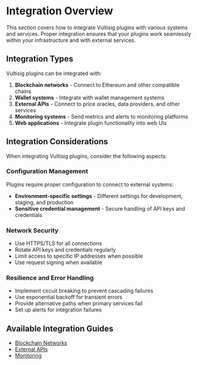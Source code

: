 # Integration Overview

This section covers how to integrate Vultisig plugins with various systems and services. Proper integration ensures that your plugins work seamlessly within your infrastructure and with external services.

## Integration Types

Vultisig plugins can be integrated with:

1. **Blockchain networks** - Connect to Ethereum and other compatible chains
2. **Wallet systems** - Integrate with wallet management systems
3. **External APIs** - Connect to price oracles, data providers, and other services
4. **Monitoring systems** - Send metrics and alerts to monitoring platforms
5. **Web applications** - Integrate plugin functionality into web UIs

## Integration Considerations

When integrating Vultisig plugins, consider the following aspects:

### Configuration Management

Plugins require proper configuration to connect to external systems:

- **Environment-specific settings** - Different settings for development, staging, and production
- **Sensitive credential management** - Secure handling of API keys and credentials

### Network Security

* Use HTTPS/TLS for all connections
* Rotate API keys and credentials regularly
* Limit access to specific IP addresses when possible
* Use request signing when available

### Resilience and Error Handling

* Implement circuit breaking to prevent cascading failures
* Use exponential backoff for transient errors
* Provide alternative paths when primary services fail
* Set up alerts for integration failures

## Available Integration Guides

* [Blockchain Networks](blockchain.md)
* [External APIs](apis.md)
* [Monitoring](monitoring.md)
